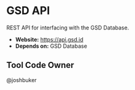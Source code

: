 # GSD API

REST API for interfacing with the GSD Database.

- **Website:** https://api.gsd.id
- **Depends on:**  GSD Database

## Tool Code Owner

@joshbuker
